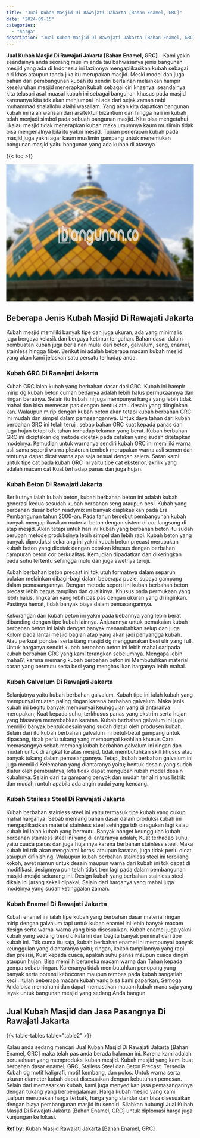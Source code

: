 ```yaml
---
title: "Jual Kubah Masjid Di Rawajati Jakarta [Bahan Enamel, GRC]"
date: "2024-09-15"
categories: 
  - "harga"
description: "Jual Kubah Masjid Di Rawajati Jakarta [Bahan Enamel, GRC]. Kalau anda sedang mencari Jual Kubah Masjid Di Rawajati Jakarta [Bahan Enamel, GRC] maka telah p..."
---
```


**Jual Kubah Masjid Di Rawajati Jakarta \[Bahan Enamel, GRC\]** – Kami yakin seandainya anda seorang muslim anda tau bahwasanya jenis bangunan mesjid yang ada di Indonesia ini lazimnya mengaplikasikan kubah sebagai ciri khas ataupun tanda jika itu merupakan masjid. Meski model dan juga bahan dari pembangunan kubah itu sendiri berlainan melainkan hampir keseluruhan mesjid menerapkan kubah sebagai ciri khasnya. seandainya kita telusuri asal muasal kubah ini sebagai bangunan khusus pada masjid karenanya kita tdk akan menjumpai ini ada dari sejak zaman nabi muhammad shalallohu alaihi wasallam. Yang akan kita dapatkan bangunan kubah ini ialah warisan dari arsitektur bizantium dan hingga hari ini kubah telah menjadi simbol pada sebuah bangunan masjid. Kita bisa mengetahui jikalau mesjid tidak menerapkan kubah maka umumnya kaum muslimin tidak bisa mengenalnya bila itu yakni mesjid. Tujuan penerapan kubah pada masjid juga yakni agar kaum muslimin gampang untuk menemukan bangunan masjid yaitu bangunan yang ada kubah di atasnya.

{{< toc >}}

![Jual Kubah Masjid Di Rawajati Jakarta [Bahan Enamel, GRC]](/images/jual-kubah-masjid-04.png)

## Beberapa Jenis Kubah Masjid Di Rawajati Jakarta

Kubah mesjid memiliki banyak tipe dan juga ukuran, ada yang minimalis juga bergaya kelasik dan bergaya ketimur tengahan. Bahan dasar dalam pembuatan kubah juga berlainan mulai dari beton, galvalum, seng, enamel, stainless hingga fiber. Berikut ini adalah beberapa macam kubah mesjid yang akan kami jelaskan satu persatu terhadap anda.

### Kubah GRC Di Rawajati Jakarta

Kubah GRC ialah kubah yang berbahan dasar dari GRC. Kubah ini hampir mirip dg kubah beton cuman bedanya adalah lebih halus permukaannya dan ringan beratnya. Selain itu kubah ini juga mempunyai harga yang lebih tidak mahal dan bisa memesan pas dengan bentuk atau desain yang diinginkan kan. Walaupun mirip dengan kubah beton akan tetapi kubah berbahan GRC ini mudah dan simpel dalam pemasangannya. Untuk daya tahan dari kubah berbahan GRC ini telah teruji, sebab bahan GRC kuat kepada panas dan juga hujan tetapi tdk tahan terhadap tekanan yang berat. Kubah berbahan GRC ini diciptakan dg metode dicetak pada cetakan yang sudah ditetapkan modelnya. Kemudian untuk warnanya sendiri kubah GRC ini memiliki warna asli sama seperti warna plesteran tembok merupakan warna asli semen dan tentunya dapat dicat warna apa saja sesuai dengan selera. Saran kami untuk tipe cat pada kubah GRC ini yaitu tipe cat eksterior, akrilik yang adalah macam cat Kuat terhadap panas dan juga hujan.

### Kubah Beton Di Rawajati Jakarta

Berikutnya ialah kubah beton, kubah berbahan beton ini adalah kubah generasi kedua sesudah kubah berbahan seng ataupun besi. Kubah yang berbahan dasar beton readymix ini banyak diaplikasikan pada Era Pembangunan tahun 2000-an. Pada tahun tersebut pembangunan kubah banyak mengaplikasikan material beton dengan sistem di cor langsung di atap mesjid. Akan tetapi untuk hari ini kubah yang berbahan beton itu sudah berubah metode produksinya lebih simpel dan lebih rapi. Kubah beton yang banyak diproduksi sekarang ini yakni kubah beton precast merupakan kubah beton yang dicetak dengan cetakan khusus dengan berbahan campuran beton cor berkualitas. Kemudian dipadatkan dan dikeringkan pada suhu tertentu sehingga mutu dan juga awetnya teruji.

Kubah berbahan beton precast ini tdk utuh formatnya dalam separuh bulatan melainkan dibagi-bagi dalam beberapa puzle, supaya gampang dalam pemasangannya. Dengan metode seperti ini kubah berbahan beton precast lebih bagus tampilan dan qualitinya. Khusus pada permukaan yang lebih halus, lingkaran yang lebih pas pas dengan ukuran yang di inginkan. Pastinya hemat, tidak banyak biaya dalam pemasangannya.

Kekurangan dari kubah beton ini yakni pada bebannya yang lebih berat dibanding dengan tipe kubah lainnya. Anjurannya untuk pemakaian kubah berbahan beton ini ialah dengan banyak menambahkan selup dan juga Kolom pada lantai mesjid bagian atap yang akan jadi penyangga kubah. Atau perkuat pondasi serta tiang masjid dg menggunakan besi ulir yang full. Untuk harganya sendiri kubah berbahan beton ini lebih mahal daripada kubah berbahan GRC yang kami terangkan sebelumnya. Mengapa lebih mahal?, karena memang kubah berbahan beton ini Membutuhkan material coran yang bermutu serta besi yang menghasilkan harganya lebih mahal.

### Kubah Galvalum Di Rawajati Jakarta

Selanjutnya yaitu kubah berbahan galvalum. Kubah tipe ini ialah kubah yang mempunyai muatan paling ringan karena berbahan galvalum. Maka jenis kubah ini begitu banyak mempunyai keunggulan yang di antaranya merupakan; Kuat kepada suhu, terkhusus panas yang ekstrim serta hujan yang biasanya menyebabkan karatan. Kubah berbahan galvalum ini juga memiliki banyak bentuk desain yang sudah diatur oleh produsen kubah. Selain dari itu kubah berbahan galvalum ini betul-betul gampang untuk dipasang, tidak perlu tukang yang mempunyai keahlian khusus Cara memasangnya sebab memang kubah berbahan galvalum ini ringan dan mudah untuk di angkat ke atas mesjid, tidak membutuhkan skill khusus atau banyak tukang dalam pemasangannya. Tetapi, kubah berbahan galvalum ini juga memiliki Kelemahan yang diantaranya yaitu; bentuk desain yang sudah diatur oleh pembuatnya, kita tidak dapat mengubah rubah model desain kubahnya. Selain dari itu gampang penyok dan mudah ter aliri arus listrik dan mudah runtuh apabila ada angin badai yang kencang.

### Kubah Stailess Steel Di Rawajati Jakarta

Kubah berbahan stainless steel ini yaitu termasuk tipe kubah yang cukup mahal harganya. Sebab memang bahan dasar dalam produksi kubah ini mengaplikasikan material stainless steel sehingga tdk diragukan lagi kalau kubah ini ialah kubah yang bermutu. Banyak banget keunggulan kubah berbahan stainless steel ini yang di antaranya adalah; Kuat terhadap suhu, yaitu cuaca panas dan juga hujannya karena berbahan stainless steel. Maka kubah ini tdk akan mengalami korosi ataupun karatan, juga tidak perlu dicat ataupun difinishing. Walaupun kubah berbahan stainless steel ini terbilang kokoh, awet namun untuk desain maupun warna dari kubah ini tdk dapat di modifikasi, designnya pun telah tidak tren lagi pada dalam pembangunan masjid-mesjid sekarang ini. Design kubah yang berbahan stainless steel dikala ini jarang sekali dipakai, Selain dari harganya yang mahal juga modelnya yang sudah ketinggalan zaman.

### Kubah Enamel Di Rawajati Jakarta

Kubah enamel ini ialah tipe kubah yang berbahan dasar material ringan mirip dengan galvalum tapi untuk kubah enamel ini lebih banyak macam design serta warna-warna yang bisa disesuaikan. Kubah enamel juga yakni kubah yang sedang trend dikala ini dan begitu banyak peminat dari tipe kubah ini. Tdk cuma itu saja, kubah berbahan enamel ini mempunyai banyak keunggulan yang diantaranya yaitu; ringan, kokoh tampilannya yang rapi dan presisi, Kuat kepada cuaca, apakah suhu panas maupun cuaca dingin ataupun hujan. Bisa memilih beraneka macam warna dan Tahan kepada gempa sebab ringan. Karenanya tidak membutuhkan penopang yang banyak serta potensi kebocoran maupun rembes pada kubah sangatlah kecil. Itulah beberapa macam kubah yang bisa kami paparkan, Semoga Anda bisa memahami dan dapat memastikan macam kubah mana saja yang layak untuk bangunan mesjid yang sedang Anda bangun.

## Jual Kubah Masjid dan Jasa Pasangnya Di Rawajati Jakarta

{{< table-tables table="table2" >}}

Kalau anda sedang mencari Jual Kubah Masjid Di Rawajati Jakarta \[Bahan Enamel, GRC\] maka telah pas anda berada halaman ini. Karena kami adalah perusahaan yang memproduksi kubah mesjid. Kubah mesjid yang kami buat berbahan dasar enamel, GRC, Stailess Steel dan Beton Precast. Tersedia Kubah dg motif kaligrafi, motif kembang, dan polos. Untuk warna serta ukuran diameter kubah dapat disesuaikan dengan kebutuhan pemesan. Selain dari memasarkan kubah, kami juga menyedikan jasa pemasangannya dengan tukang yang berpengalaman. Harga kubah mesjid yang kami jualpun merupakan harga terbaik, harga yang standar dan bisa disesuaikan dengan biaya pembangunan masjid itu sendiri. Silahkan hubungi Jual Kubah Masjid Di Rawajati Jakarta \[Bahan Enamel, GRC\] untuk diplomasi harga juga kunjungan ke lokasi.

**Ref by:** [Kubah Masjid Rawajati Jakarta [Bahan Enamel, GRC]](https://id.wikipedia.org/wiki/Kubah)
